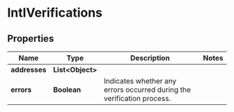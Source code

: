 

# IntlVerifications


## Properties

| Name | Type | Description | Notes |
|------------ | ------------- | ------------- | -------------|
|**addresses** | **List&lt;Object&gt;** |  |  |
|**errors** | **Boolean** | Indicates whether any errors occurred during the verification process. |  |



